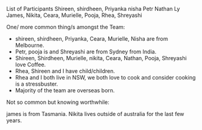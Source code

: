 List of Participants
Shireen, 
shirdheen,
Priyanka
nisha
Petr
Nathan Ly
James, 
Nikita, 
Ceara,
Murielle,
Pooja,
Rhea,
Shreyashi


One/ more common thing/s amongst the Team:

- shireen, shirdheen, Priyanka, Ceara, Murielle, Nisha are from Melbourne.
- Petr, pooja is and Shreyashi are from Sydney from India.
- Shireen, Shirdheen, Murielle, nikita, Ceara, Nathan, Pooja, Shreyashi love Coffee.
- Rhea, Shireen and I have child/children.
- Rhea and I both live in NSW, we both love to cook and consider cooking is a stressbuster.
- Majority of the team are overseas born.

Not so common but knowing worthwhile:

james is from Tasmania. Nikita lives outside of australia for the last few years.
